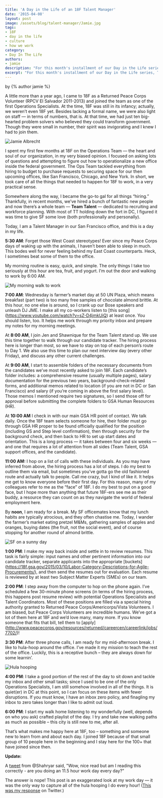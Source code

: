 ```yaml
---
title: 'A Day in the Life of an 18F Talent Manager'
date: '2015-04-08'
layout: post
image: /assets/blog/talent-manager/Jamie.jpg
tags:
- 18F
- day in the life
- culture
- how we work
category:
- Day In The Life
authors:
- jamie
description: "For this month's installment of our Day in the Life series, Talent Manager Jamie Albrecht shares the ins and outs of her day — and her power song."
excerpt: "For this month's installment of our Day in the Life series, Talent Manager Jamie Albrecht shares the ins and outs of her day — and her power song."
---
```


<p class="authors">
  by {% author jamie %}
</p>

A little more than a year ago, I came to 18F as a Returned Peace Corps Volunteer (RPCV El Salvador 2011-2013) and joined the team as one of the first Operations Specialists. At the time, 18F was still in its infancy; actually, we weren’t even 18F yet. Besides lacking a formal name, we were also light on staff — in terms of numbers, that is. At that time, we had just ten big-hearted problem solvers who believed they could transform government. Though they were small in number, their spirit was invigorating and I knew I had to join them.

<img alt="Jamie Albrecht" src="/assets/blog/talent-manager/Jamie.jpg" class="align-left" />

I spent my first few months at 18F on the Operations Team — the heart and soul of our organization, in my very biased opinion. I focused on asking lots of questions and attempting to figure out how to operationalize a new office inside the federal government. The Ops Team tackled everything from hiring to budget to purchase requests to securing space for our then upcoming offices, like San Francisco, Chicago, and New York. In short, we took care of all the things that needed to happen for 18F to work, in a very practical sense.

Somewhere along the way, I became the go-to gal for all things “hiring.” Thankfully, in recent months, we’ve hired a bunch of fantastic new people and now there’s a whole team — **Team Talent** — dedicated to recruiting and workforce planning. With most of TT holding down the fort in DC, I figured it was time to give SF some love (both professionally and personally).

Today, I am a Talent Manager in our San Francisco office, and this is a day in my life.

**5:30 AM**: Forget those West Coast stereotypes! Ever since my Peace Corps days of waking up with the animals, I haven’t been able to sleep in much. This bodes well for never feeling behind my East Coast counterparts. Heck, I sometimes beat some of them to the office.

My morning routine is easy, quick, and simple. The only things I take too seriously at this hour are tea, fruit, and yogurt. I’m out the door and walking to work by 6:00 AM.

<img alt="My morning walk to work" src="/assets/blog/talent-manager/morningwalk.JPG" class="align-left" />

**7:00 AM**: Wednesday is farmer’s market day at 50 UN Plaza, which means breakfast (part two) is too many free samples of chocolate almond brittle. At this hour, no one else is around, so I crank up our Bose speakers and unleash DJ JME. I make all my co-workers listen to [this song] (https://www.youtube.com/watch?v=sZ-D4jmkUiQ) at least once. You should listen, too. It helps me work through my priority inbox and prepare my notes for my morning meetings.

At **8:00 AM**, I join Jen and Shawnique for the Team Talent stand up. We use this time together to walk through our candidate tracker. The hiring process here is longer than most, so we have to stay on top of each person’s route to Day 1. We also use this time to plan our next interview day (every other Friday), and discuss any other current challenges.

At **9:00 AM**, I start to assemble folders of the necessary documents from the candidates we’ve most recently asked to join 18F. Each candidate’s folder includes: a comprehensive resume (usually multiple pages), salary documentation for the previous two years, background-check-related forms, and additional memos related to location (if you are not in DC or San Francisco) and salary (if you’re coming in above the first salary level). Those memos I mentioned require two signatures, so I send those off for approval before submitting the complete folders to GSA Human Resources (HR).

At **10:00 AM** I check in with our main GSA HR point of contact. We talk daily. Once the 18F team selects someone for hire, their folder must go through GSA HR proper to be found officially qualified for the position (including GS and Step level confirmation), then through security for the background check, and then back to HR to set up start dates and orientation. This is a long process — it takes between four and six weeks — and one that requires a lot of attention from all sides (Team Talent, GSA support offices, and the candidate).

**11:00 AM:** I hop on a list of calls with these individuals. As you may have inferred from above, the hiring process has a lot of steps. I do my best to outline them via email, but sometimes you’ve gotta go the old fashioned route and actually talk to people. Call me crazy, but I kind of like it. It helps me get to know everyone before their first day. For this reason, many of my colleagues refer to me as the “face” of 18F. I do my best to put on a good face, but I hope more than anything that future 18F-ers see me as their buddy, a resource they can count on as they navigate the world of federal employment here.

By **noon**, I am ready for a break. My SF officemates know that my lunch habits are typically atrocious, and they often chastise me. Today, I wander the farmer’s market eating pretzel M&Ms, gathering samples of apples and oranges, buying dates (the fruit, not the social event), and of course stopping for another round of almond brittle.

<img alt="SF on a sunny day" src="/assets/blog/talent-manager/sfview.JPG" class="align-right" />

**1:00 PM**: I make my way back inside and settle in to review resumes. This task is fairly simple: input names and other pertinent information into our candidate tracker, separate applicants into the appropriate [buckets] (https://18f.gsa.gov/2015/03/10/Labor-Category-Descriptions-for-Agile-Procurements/), and then send the resumes out  for evaluation. Each resume is reviewed by at least two Subject Matter Experts (SMEs) on our team.

**2:00 PM**: I step away from the computer to hop on the phone again. I’ve scheduled a few 30-minute phone screens (in terms of the hiring process, this happens post resume review) with potential Operations Specialists and Talent Coordinators.  Most of these positions are filled via a special hiring authority granted to Returned Peace Corps/Americorps/Vista Volunteers. I am biased, but Peace Corps Volunteers are incredible humans. We’ve got a lot of them here at 18F and we’d love many, many more. If you know someone that fits that bill, tell them to [apply] (http://www.peacecorps.gov/resources/returned/careercen/careerlink/jobs/7702/)!

**3:30 PM**: After three phone calls, I am ready for my mid-afternoon break. I like to hula-hoop around the office. I’ve made it my mission to teach the rest of the office. Luckily, this is a receptive bunch – they are always down for some learnin’.

<img alt="Hula hooping" src="/assets/blog/talent-manager/hulahoop.JPG" class="align-left" />

**4:00 PM**: I take a good portion of the rest of the day to sit down and tackle my inbox and other small tasks; since I used to be one of the only Operations Specialists, I am still somehow involved in all of the things. It is quiet(er) in DC at this point, so I can focus on these items with fewer disruptions. If you must know, I have an inbox zero policy, and finagling my inbox to zero takes longer than I like to admit out loud.

**6:00 PM**: I start my walk home listening to my wonderfully (well, depends on who you ask) crafted playlist of the day. I try and take new walking paths as much as possible – this city is still new to me, after all.

That’s what makes me happy here at 18F, too – something and someone new to learn from and about each day. I joined 18F because of that small group of 10 people here in the beginning and I stay here for the 100+ that have joined since then.

**Update:**

A [tweet](https://twitter.com/Shahryar/status/585884382621229056) from @Shahryar said, "Wow, nice read but am I reading this correctly - are you doing an 11.5 hour work day every day?"

The answer is nope! This post is an exaggerated look at my work day — it was the only way to capture all of the hula hooping I do every hour! ([This was my response](https://twitter.com/jmealbrecht/status/585887525643821056) on Twitter.)

